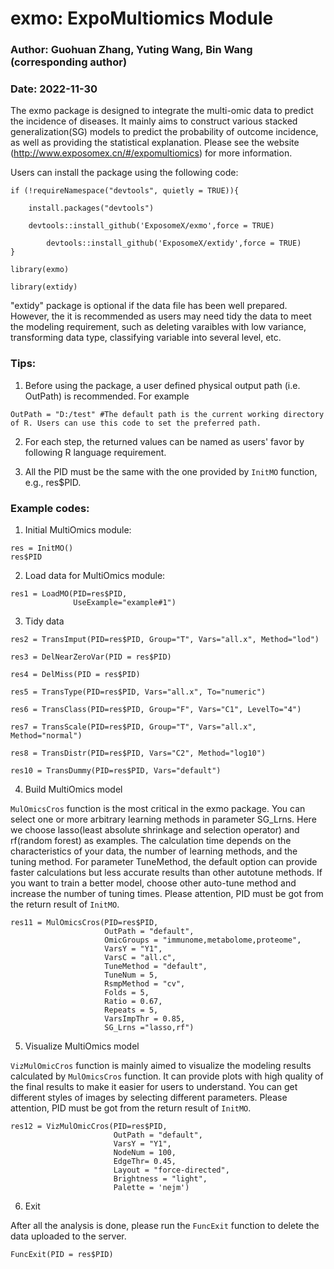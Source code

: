 # exmo: ExpoMultiomics Module

### Author: Guohuan Zhang, Yuting Wang, Bin Wang (corresponding author)

### Date: 2022-11-30

The exmo package is designed to integrate the multi-omic data to predict the incidence of diseases. It mainly aims to construct various stacked generalization(SG) models to predict the probability of outcome incidence, as well as providing the statistical explanation. Please see the website (http://www.exposomex.cn/#/expomultiomics) for more information. 

Users can install the package using the following code:

```
if (!requireNamespace("devtools", quietly = TRUE)){

	install.packages("devtools")

	devtools::install_github('ExposomeX/exmo',force = TRUE)
 
        devtools::install_github('ExposomeX/extidy',force = TRUE)
}

library(exmo)

library(extidy)
```

"extidy" package is optional if the data file has been well prepared. However, the it is recommended as users may need tidy the data to meet the modeling requirement, such as deleting varaibles with low variance, transforming data type, classifying variable into several level, etc.



### Tips:
1. Before using the package, a user defined physical output path (i.e. OutPath) is recommended. For example
```
OutPath = "D:/test" #The default path is the current working directory of R. Users can use this code to set the preferred path.
```
2. For each step, the returned values can be named as users' favor by following R language requirement.

3. All the PID must be the same with the one provided by `InitMO` function, e.g., res$PID.


### Example codes:
1. Initial MultiOmics module:

```
res = InitMO()
res$PID
```

2. Load data for MultiOmics module:
```
res1 = LoadMO(PID=res$PID,
              UseExample="example#1")
```

3. Tidy data
```
res2 = TransImput(PID=res$PID, Group="T", Vars="all.x", Method="lod")

res3 = DelNearZeroVar(PID = res$PID)

res4 = DelMiss(PID = res$PID)

res5 = TransType(PID=res$PID, Vars="all.x", To="numeric")

res6 = TransClass(PID=res$PID, Group="F", Vars="C1", LevelTo="4")

res7 = TransScale(PID=res$PID, Group="T", Vars="all.x", Method="normal")

res8 = TransDistr(PID=res$PID, Vars="C2", Method="log10")

res10 = TransDummy(PID=res$PID, Vars="default")
```

4. Build MultiOmics model

`MulOmicsCros` function is the most critical in the exmo package. You can select one or more arbitrary learning methods in parameter SG_Lrns. Here we
choose lasso(least absolute shrinkage and selection operator) and rf(random forest) as examples. The calculation time depends on the characteristics of your data, the number of learning methods, and the tuning method. For parameter TuneMethod, the default option can provide faster calculations but less accurate results than other autotune methods. If you want to train a better model, choose other auto-tune method and increase the number of tuning times. Please attention, PID must be got from the return result of `InitMO`. 
```
res11 = MulOmicsCros(PID=res$PID,
                     OutPath = "default",
                     OmicGroups = "immunome,metabolome,proteome",
                     VarsY = "Y1",
                     VarsC = "all.c",
                     TuneMethod = "default",
                     TuneNum = 5,
                     RsmpMethod = "cv",
                     Folds = 5,
                     Ratio = 0.67,
                     Repeats = 5,
                     VarsImpThr = 0.85,
                     SG_Lrns ="lasso,rf")
```

5. Visualize MultiOmics model

`VizMulOmicCros` function is mainly aimed to visualize the modeling results calculated by `MulOmicsCros` function. It can provide plots with high quality of the final results to make it easier for users to understand. You can get different styles of images by selecting different parameters.  Please attention, PID must be got from the return result of `InitMO`. 
```                    
res12 = VizMulOmicCros(PID=res$PID,
                       OutPath = "default",
                       VarsY = "Y1",
                       NodeNum = 100,
                       EdgeThr= 0.45,
                       Layout = "force-directed",
                       Brightness = "light",
                       Palette = 'nejm')
```

6. Exit

After all the analysis is done, please run the `FuncExit` function to delete the data uploaded to the server.
```
FuncExit(PID = res$PID)
```
